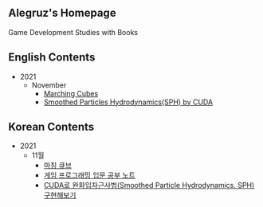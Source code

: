 ## Alegruz's Homepage

Game Development Studies with Books

## English Contents
* 2021
    * November
        * [Marching Cubes](Notes/2021/November/English/MarchingCubes.md)
        * [Smoothed Particles Hydrodynamics(SPH) by CUDA](Notes/2021/November/English/SmoothedParticlesHydrodynamicsCuda.md)

## Korean Contents
* 2021
    * 11월
        * [마칭 큐브](Notes/2021/November/Korean/MarchingCubes.md)
        * [게임 프로그래밍 입문 공부 노트](Notes/2021/November/Korean/IntroductionToGameProgrammingExamPreparations.md)
        * [CUDA로 완화입자근사법(Smoothed Particle Hydrodynamics. SPH) 구현해보기](Notes/2021/November/Korean/SmoothedParticlesHydrodynamicsCuda.md)